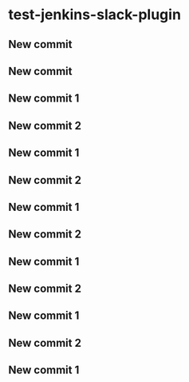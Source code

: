 # test-jenkins-slack-plugin
## New commit
## New commit
## New commit 1
## New commit 2
## New commit 1
## New commit 2
## New commit 1
## New commit 2
## New commit 1
## New commit 2
## New commit 1
## New commit 2
## New commit 1
